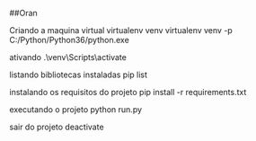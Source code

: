 ##Oran

Criando a maquina virtual
virtualenv venv
virtualenv venv -p C:/Python/Python36/python.exe

ativando
.\venv\Scripts\activate

listando bibliotecas instaladas
pip list

instalando os requisitos do projeto
pip install -r requirements.txt

executando o projeto
python run.py

sair do projeto
deactivate
